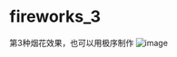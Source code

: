 # fireworks_3
第3种烟花效果，也可以用极序制作
![image](https://github.com/love99you/fireworks_3/assets/118249630/40daf8f9-2f75-4624-839a-1cf3f303da80)
